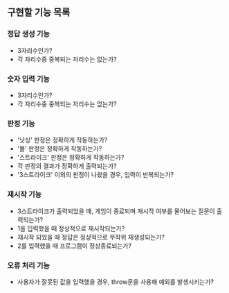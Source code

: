 ## 구현할 기능 목록
### 정답 생성 기능
* 3자리수인가?
* 각 자리수중 중복되는 자리수는 없는가?
  
### 숫자 입력 기능
* 3자리수인가?
* 각 자리수중 중복되는 자리수는 없는가?

### 판정 기능
* '낫싱' 판정은 정확하게 작동하는가?
* '볼' 판정은 정확하게 작동하는가?
* '스트라이크' 판정은 정확하게 작동하는가?
* 각 판정의 결과가 정확하게 출력되는가?
* '3스트라이크' 이외의 판정이 나왔을 경우, 입력이 반복되는가?

### 재시작 기능
* 3스트라이크가 출력되었을 때, 게임이 종료되며 재시작 여부를 물어보는 질문이 출력되는가?
* 1을 입력했을 때 정상적으로 재시작되는가?
* 재시작 되었을 때 정답은 정상적으로 무작위 재생성되는가?
* 2를 입력했을 때 프로그램이 정상종료되는가?

### 오류 처리 기능
* 사용자가 잘못된 값을 입력했을 경우, throw문을 사용해 예외를 발생시키는가?
